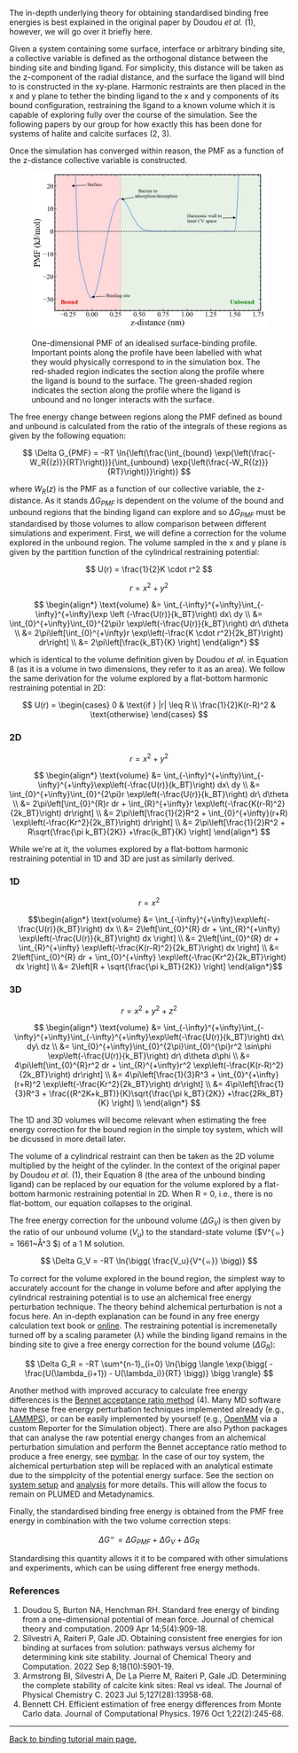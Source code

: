 The in-depth underlying theory for obtaining standardised binding free energies is best explained in the original paper by Doudou <em>et al.</em> (1), however, we will go over it briefly here. 

Given a system containing some surface, interface or arbitrary binding site, a collective variable is defined as the orthogonal distance between the binding site and binding ligand. For simplicity, this distance will be taken as the z-component of the radial distance, and the surface the ligand will bind to is constructed in the xy-plane. Harmonic restraints are then placed in the x and y plane to tether the binding ligand to the x and y components of its bound configuration, restraining the ligand to a known volume which it is capable of exploring fully over the course of the simulation. See the following papers by our group for how exactly this has been done for systems of halite and calcite surfaces (2, 3).

Once the simulation has converged within reason, the PMF as a function of the z-distance collective variable is constructed.

<figure>
<p align="center" >
<a href="link">
<img src="figures/PMF_demo.jpg" alt="eg_pmf" width="700"></a></p>
<figcaption>One-dimensional PMF of an idealised surface-binding profile. Important points along the profile have been labelled with what they would physically correspond to in the simulation box. The red-shaded region indicates the section along the profile where the ligand is bound to the surface. The green-shaded region indicates the section along the profile where the ligand is unbound and no longer interacts with the surface.</figcaption>
</figure>

The free energy change between regions along the PMF defined as bound and unbound is calculated from the ratio of the integrals of these regions as given by the following equation:

$$
\Delta G_{PMF} = -RT \ln{\left(\frac{\int_{bound} \exp{\left(\frac{-W_R{(z)}}{RT}\right)}}{\int_{unbound} \exp{\left(\frac{-W_R{(z)}}{RT}\right)}}\right)}
$$

where $W_R{(z)}$ is the PMF as a function of our collective variable, the z-distance. As it stands $\Delta G_{PMF}$ is dependent on the volume of the bound and unbound regions that the binding ligand can explore and so $\Delta G_{PMF}$ must be standardised by those volumes to allow comparison between different simulations and experiment. First, we will define a correction for the volume explored in the unbound region. The volume sampled in the x and y plane is given by the partition function of the cylindrical restraining potential:

$$
U(r) = \frac{1}{2}K \cdot r^2 
$$

$$
r = x^2 + y^2
$$

$$
\begin{align*}
\text{volume} &= \int_{-\infty}^{+\infty}\int_{-\infty}^{+\infty}\exp \left (-\frac{U(r)}{k_BT}\right) dx\ dy \\
&= \int_{0}^{+\infty}\int_{0}^{2\pi}r \exp\left(-\frac{U(r)}{k_BT}\right) dr\ d\theta \\
&= 2\pi\left[\int_{0}^{+\infty}r \exp\left(-\frac{K \cdot r^2}{2k_BT}\right) dr\right] \\
&= 2\pi\left[\frac{k_BT}{K} \right]
\end{align*}
$$

which is identical to the volume definition given by Doudou <em>et al.</em> in Equation 8 (as it is a volume in two dimensions, they refer to it as an area). We follow the same derivation for the volume explored by a flat-bottom harmonic restraining potential in 2D:

$$
U(r) = 
\begin{cases}
    0 & \text{if } |r| \leq R \\
    \frac{1}{2}K(r-R)^2 & \text{otherwise}
\end{cases}
$$

<h3>2D</h3>

$$
r = x^2 + y^2
$$

$$
\begin{align*}
\text{volume} &= \int_{-\infty}^{+\infty}\int_{-\infty}^{+\infty}\exp\left(-\frac{U(r)}{k_BT}\right) dx\ dy \\
&= \int_{0}^{+\infty}\int_{0}^{2\pi}r \exp\left(-\frac{U(r)}{k_BT}\right) dr\ d\theta \\
&= 2\pi\left[\int_{0}^{R}r dr + \int_{R}^{+\infty}r \exp\left(-\frac{K(r-R)^2}{2k_BT}\right) dr\right] \\
&= 2\pi\left[\frac{1}{2}R^2 + \int_{0}^{+\infty}(r+R) \exp\left(-\frac{Kr^2}{2k_BT}\right) dr\right] \\
&= 2\pi\left[\frac{1}{2}R^2 + R\sqrt{\frac{\pi k_BT}{2K}} +\frac{k_BT}{K} \right]
\end{align*}
$$

While we're at it, the volumes explored by a flat-bottom harmonic restraining potential in 1D and 3D are just as similarly derived.

<h3>1D</h3>

$$
r = x^2
$$

$$\begin{align*}
\text{volume} &= \int_{-\infty}^{+\infty}\exp\left(-\frac{U(r)}{k_BT}\right) dx \\
&= 2\left[\int_{0}^{R} dr + \int_{R}^{+\infty} \exp\left(-\frac{U(r)}{k_BT}\right) dx \right] \\
&= 2\left[\int_{0}^{R} dr + \int_{R}^{+\infty} \exp\left(-\frac{K(r-R)^2}{2k_BT}\right) dx \right] \\
&= 2\left[\int_{0}^{R} dr + \int_{0}^{+\infty} \exp\left(-\frac{Kr^2}{2k_BT}\right) dx \right] \\
&= 2\left[R + \sqrt{\frac{\pi k_BT}{2K}} \right]
\end{align*}$$

<h3>3D</h3>

$$
r = x^2 + y^2 + z^2
$$

$$
\begin{align*}
\text{volume} &= \int_{-\infty}^{+\infty}\int_{-\infty}^{+\infty}\int_{-\infty}^{+\infty}\exp\left(-\frac{U(r)}{k_BT}\right) dx\ dy\ dz \\
&= \int_{0}^{+\infty}\int_{0}^{2\pi}\int_{0}^{\pi}r^2 \sin\phi \exp\left(-\frac{U(r)}{k_BT}\right) dr\ d\theta d\phi \\
&= 4\pi\left[\int_{0}^{R}r^2 dr + \int_{R}^{+\infty}r^2 \exp\left(-\frac{K(r-R)^2}{2k_BT}\right) dr\right] \\
&= 4\pi\left[\frac{1}{3}R^3 + \int_{0}^{+\infty}(r+R)^2 \exp\left(-\frac{Kr^2}{2k_BT}\right) dr\right] \\
&= 4\pi\left[\frac{1}{3}R^3 + \frac{(R^2K+k_BT)}{K}\sqrt{\frac{\pi k_BT}{2K}} +\frac{2Rk_BT}{K} \right] \\
\end{align*}
$$

The 1D and 3D volumes will become relevant when estimating the free energy correction for the bound region in the simple toy system, which will be dicussed in more detail later.

The volume of a cylindrical restraint can then be taken as the 2D volume multiplied by the height of the cylinder. In the context of the original paper by Doudou <em>et al.</em> (1), their Equation 8 (the area of the unbound binding ligand) can be replaced by our equation for the volume explored by a flat-bottom harmonic restraining potential in 2D. When R = 0, i.e., there is no flat-bottom, our equation collapses to the original. 

The free energy correction for the unbound volume ($\Delta G_V$) is then given by the ratio of our unbound volume ($V_u$) to the standard-state volume ($V^{⦵} = 1661~Å^3 $) of a 1 M solution.

$$
\Delta G_V = -RT \ln{\bigg( \frac{V_u}{V^{⦵}} \bigg)}
$$

To correct for the volume explored in the bound region, the simplest way to accurately account for the change in volume before and after applying the cylindrical restraining potential is to use an alchemical free energy perturbation technique. The theory behind alchemical perturbation is not a focus here. An in-depth explanation can be found in any free energy calculation text book or [online](https://alchemistry.org/wiki/Main_Page). The restraining potential is incremenetally turned off by a scaling parameter ($\lambda$) while the binding ligand remains in the binding site to give a free energy correction for the bound volume ($\Delta G_R$):

$$
\Delta G_R = -RT \sum^{n-1}_{i=0} \ln{\bigg \langle  \exp{\bigg( -\frac{U(\lambda_{i+1}) - U(\lambda_i)}{RT} \bigg)}  \bigg \rangle}
$$

Another method with improved accuracy to calculate free energy differences is the [Bennet acceptance ratio method](https://alchemistry.org/wiki/Bennett_Acceptance_Ratio) (4). Many MD software have these free energy perturbation techniques implemented already (e.g., [LAMMPS](https://docs.lammps.org/compute_fep.html)), or can be easily implemented by yourself (e.g., [OpenMM](http://docs.openmm.org/7.4.0/api-python/generated/simtk.openmm.app.simulation.Simulation.html) via a custom Reporter for the Simulation object). There are also Python packages that can analyse the raw potential energy changes from an alchemical perturbation simulation and perform the Bennet acceptance ratio method to produce a free energy, see [pymbar](https://github.com/choderalab/pymbar). In the case of our toy system, the alchemical perturbation step will be replaced with an analytical estimate due to the simpplcity of the potential energy surface. See the section on [system setup](system.md) and [analysis](analysis.md) for more details. This will allow the focus to remain on PLUMED and Metadynamics.


Finally, the standardised binding free energy is obtained from the PMF free energy in combination with the two volume correction steps:

$$
\Delta G^{⦵} = \Delta G_{PMF} + \Delta G_{V} + \Delta G_{R}
$$

Standardising this quantity allows it it to be compared with other simulations and experiments, which can be using different free energy methods.

<h3>References</h3>

1. Doudou S, Burton NA, Henchman RH. Standard free energy of binding from a one-dimensional potential of mean force. Journal of chemical theory and computation. 2009 Apr 14;5(4):909-18.
2. Silvestri A, Raiteri P, Gale JD. Obtaining consistent free energies for ion binding at surfaces from solution: pathways versus alchemy for determining kink site stability. Journal of Chemical Theory and Computation. 2022 Sep 8;18(10):5901-19.
3. Armstrong BI, Silvestri A, De La Pierre M, Raiteri P, Gale JD. Determining the complete stability of calcite kink sites: Real vs ideal. The Journal of Physical Chemistry C. 2023 Jul 5;127(28):13958-68.
4. Bennett CH. Efficient estimation of free energy differences from Monte Carlo data. Journal of Computational Physics. 1976 Oct 1;22(2):245-68.

---

[Back to binding tutorial main page.](../NAVIGATION.md)